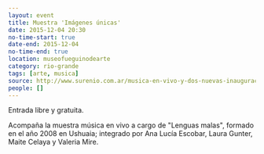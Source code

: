 ```yaml
---
layout: event 
title: Muestra 'Imágenes únicas'
date: 2015-12-04 20:30
no-time-start: true
date-end: 2015-12-04
no-time-end: true
location: museofueguinodearte
category: rio-grande
tags: [arte, musica]
source: http://www.surenio.com.ar/musica-en-vivo-y-dos-nuevas-inauguraciones/
people: []
---
```


Entrada libre y gratuita.

Acompaña la muestra música en vivo a cargo de "Lenguas malas", formado en el año 2008 en Ushuaia; integrado por Ana Lucía Escobar, Laura Gunter, Maite Celaya y Valeria Mire.
